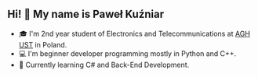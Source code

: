 ## Hi! 👋 My name is Paweł Kuźniar

- 🎓 I'm 2nd year student of Electronics and Telecommunications at [AGH UST](https://www.agh.edu.pl/) in Poland.
- 💻 I'm beginner developer programming mostly in Python and C++.
- 🧩 Currently learning C# and Back-End Development.



